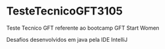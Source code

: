# TesteTecnicoGFT3105
Teste Tecnico GFT referente ao bootcamp GFT Start Women

Desafios desenvolvidos em java pela IDE IntelliJ
